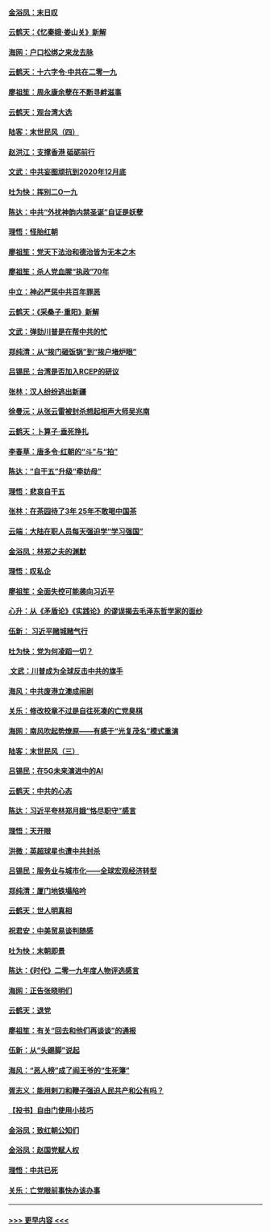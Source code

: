 #### [金浴凤：末日叹](../pages/nsc993/n11752359.md?t=12291622) 
#### [云鹤天：《忆秦娥‧娄山关》新解](../pages/nsc993/n11752348.md?t=12291622) 
#### [海网：户口松绑之来龙去脉](../pages/nsc993/n11752328.md?t=12291622) 
#### [云鹤天：十六字令‧中共在二零一九](../pages/nsc993/n11752305.md?t=12291622) 
#### [廖祖笙：周永康余孽在不断寻衅滋事](../pages/nsc993/n11751013.md?t=12291622) 
#### [云鹤天：观台湾大选](../pages/nsc993/n11751007.md?t=12291622) 
#### [陆客：末世民风（四）](../pages/nsc993/n11749203.md?t=12291622) 
#### [赵洪江：支撑香港 砥砺前行](../pages/nsc993/n11748482.md?t=12291622) 
#### [文武：中共妄图顽抗到2020年12月底](../pages/nsc993/n11748446.md?t=12291622) 
#### [吐为快：挥别二O一九](../pages/nsc993/n11748411.md?t=12291622) 
#### [陈达：中共“外扰神韵内禁圣诞”自证是妖孽](../pages/nsc993/n11748226.md?t=12291622) 
#### [理悟：怪胎红朝](../pages/nsc993/n11748206.md?t=12291622) 
#### [廖祖笙：党天下法治和德治皆为无本之木](../pages/nsc993/n11748135.md?t=12291622) 
#### [廖祖笙：杀人党血腥“执政”70年](../pages/nsc993/n11745144.md?t=12291622) 
#### [中立：神必严惩中共百年罪恶](../pages/nsc993/n11744970.md?t=12291622) 
#### [云鹤天：《采桑子‧重阳》新解](../pages/nsc993/n11744948.md?t=12291622) 
#### [文武：弹劾川普是在帮中共的忙](../pages/nsc993/n11744758.md?t=12291622) 
#### [郑纯清：从“挨门砸饭锅”到“挨户堵炉眼”](../pages/nsc993/n11744745.md?t=12291622) 
#### [吕锡民：台湾是否加入RCEP的研议](../pages/nsc993/n11744701.md?t=12291622) 
#### [张林：汉人纷纷逃出新疆](../pages/nsc993/n11743530.md?t=12291622) 
#### [徐曼沅：从张云雷被封杀想起相声大师吴兆南](../pages/nsc993/n11741816.md?t=12291622) 
#### [云鹤天：卜算子‧垂死挣扎](../pages/nsc993/n11739956.md?t=12291622) 
#### [李春草：唐多令‧红朝的“斗”与“拍”](../pages/nsc993/n11739830.md?t=12291622) 
#### [陈达：“自干五”升级“牵妨母”](../pages/nsc993/n11739724.md?t=12291622) 
#### [理悟：悲哀自干五](../pages/nsc993/n11739547.md?t=12291622) 
#### [张林：在茶园待了3年 25年不敢喝中国茶](../pages/nsc993/n11739240.md?t=12291622) 
#### [云端：大陆在职人员每天强迫学“学习强国”](../pages/nsc993/n11738735.md?t=12291622) 
#### [金浴凤：林郑之夫的渊默](../pages/nsc993/n11737735.md?t=12291622) 
#### [理悟：叹私企](../pages/nsc993/n11737715.md?t=12291622) 
#### [廖祖笙：全面失控可能袭向习近平](../pages/nsc993/n11737704.md?t=12291622) 
#### [心升：从《矛盾论》《实践论》的谬误揭去毛泽东哲学家的面纱](../pages/nsc993/n11736962.md?t=12291622) 
#### [伍新： 习近平赌城赌气行](../pages/nsc993/n11736929.md?t=12291622) 
#### [吐为快：党为何凌蹈一切？](../pages/nsc993/n11736915.md?t=12291622) 
#### [ 文武：川普成为全球反击中共的旗手](../pages/nsc993/n11736882.md?t=12291622) 
#### [海风：中共废港立澳成闹剧](../pages/nsc993/n11735857.md?t=12291622) 
#### [关乐：修改校章不过是自往死凑的亡党臭棋](../pages/nsc993/n11735097.md?t=12291622) 
#### [海网：南风吹起势燎原——有感于“光复茂名”模式重演](../pages/nsc993/n11732308.md?t=12291622) 
#### [陆客：末世民风（三）](../pages/nsc993/n11732211.md?t=12291622) 
#### [吕锡民：在5G未来演进中的AI](../pages/nsc993/n11730010.md?t=12291622) 
#### [云鹤天：中共的心态](../pages/nsc993/n11729906.md?t=12291622) 
#### [陈达：习近平夸林郑月娥“恪尽职守”感言](../pages/nsc993/n11729881.md?t=12291622) 
#### [理悟：天开眼](../pages/nsc993/n11729699.md?t=12291622) 
#### [洪微：英超球星也遭中共封杀](../pages/nsc993/n11727243.md?t=12291622) 
#### [吕锡民：服务业与城市化——全球宏观经济转型](../pages/nsc993/n11725845.md?t=12291622) 
#### [郑纯清：厦门地铁塌陷吟](../pages/nsc993/n11725813.md?t=12291622) 
#### [云鹤天：世人明真相](../pages/nsc993/n11725621.md?t=12291622) 
#### [祝君安：中美贸易谈判随感](../pages/nsc993/n11725609.md?t=12291622) 
#### [吐为快：末朝即景](../pages/nsc993/n11723365.md?t=12291622) 
#### [陈达：《时代》二零一九年度人物评选感言](../pages/nsc993/n11723337.md?t=12291622) 
#### [海网：正告张晓明们](../pages/nsc993/n11723228.md?t=12291622) 
#### [云鹤天：退党](../pages/nsc993/n11723056.md?t=12291622) 
#### [廖祖笙：有关“回去和他们再谈谈”的通报](../pages/nsc993/n11722442.md?t=12291622) 
#### [伍新：从“头踢脚”说起](../pages/nsc993/n11722429.md?t=12291622) 
#### [海风：“恶人榜”成了阎王爷的“生死簿”](../pages/nsc993/n11722272.md?t=12291622) 
#### [胥志义：能用剌刀和鞭子强迫人民共产和公有吗？](../pages/nsc993/n11720569.md?t=12291622) 
#### [【投书】自由门使用小技巧](../pages/nsc993/n11720180.md?t=12291622) 
#### [金浴凤：致红朝公知们](../pages/nsc993/n11720563.md?t=12291622) 
#### [金浴凤：赵国党赋人权](../pages/nsc993/n11720533.md?t=12291622) 
#### [理悟：中共已死](../pages/nsc993/n11720233.md?t=12291622) 
#### [关乐：亡党眼前事快办该办事](../pages/nsc993/n11719160.md?t=12291622) 

----
#### [ >>> 更早内容 <<< ](../indexes/nsc993-earlier.md)
